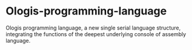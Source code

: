 # Ologis-programming-language
Ologis programming language, a new single serial language structure, integrating the functions of the deepest underlying console of assembly language.
